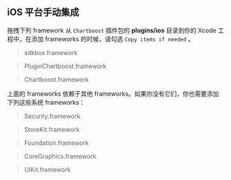 ## iOS 平台手动集成
拖拽下列 framework 从 `Chartboost` 插件包的 __plugins/ios__ 目录到你的 Xcode 工程中，在添加 frameworks 的时候，请勾选 `Copy items if needed` 。

> sdkbox.framework

> PluginChartboost.framework

> Chartboost.framework

上面的 frameworks 依赖于其他 frameworks。如果你没有它们，你也需要添加下列这些系统 frameworks：

> Security.framework

> StoreKit.framework

> Foundation.framework

> CoreGraphics.framework

> UIKit.framework
